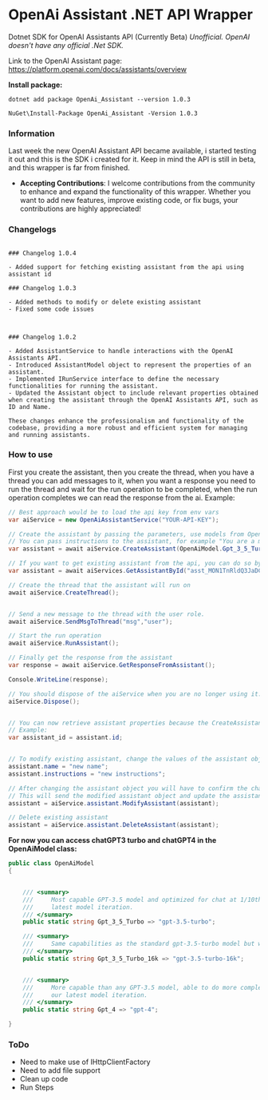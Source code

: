 # OpenAi Assistant .NET API Wrapper

Dotnet SDK for OpenAI Assistants API (Currently Beta)
_Unofficial._
_OpenAI doesn't have any official .Net SDK._

Link to the OpenAI Assistant page:
https://platform.openai.com/docs/assistants/overview

**Install package:**
```
dotnet add package OpenAi_Assistant --version 1.0.3
``` 

```
NuGet\Install-Package OpenAi_Assistant -Version 1.0.3
``` 

### Information
Last week the new OpenAI Assistant API became available, i started testing it out and this is the SDK i created for it. 
Keep in mind the API is still in beta, and this wrapper is far from finished.

- **Accepting Contributions**: I welcome contributions from the community to enhance and expand the functionality of this wrapper. Whether you want to add new features, improve existing code, or fix bugs, your contributions are highly appreciated!

### Changelogs
```

### Changelog 1.0.4

- Added support for fetching existing assistant from the api using assistant id

### Changelog 1.0.3

- Added methods to modify or delete existing assistant
- Fixed some code issues

 

### Changelog 1.0.2

- Added AssistantService to handle interactions with the OpenAI Assistants API.
- Introduced AssistantModel object to represent the properties of an assistant.
- Implemented IRunService interface to define the necessary functionalities for running the assistant.
- Updated the Assistant object to include relevant properties obtained when creating the assistant through the OpenAI Assistants API, such as ID and Name.

These changes enhance the professionalism and functionality of the codebase, providing a more robust and efficient system for managing and running assistants.
``` 

### How to use

First you create the assistant, then you create the thread, when you have a thread you can add messages to it, when you
want a response you need to run the thread and wait for the run operation to be completed, when the run operation
completes we can read the response from the ai. Example:
```c#
// Best approach would be to load the api key from env vars
var aiService = new OpenAiAssistantService("YOUR-API-KEY"); 

// Create the assistant by passing the parameters, use models from OpenAiModel.<SelectedModel>
// You can pass instructions to the assistant, for example "You are a math tutor".
var assistant = await aiService.CreateAssistant(OpenAiModel.Gpt_3_5_Turbo,"Math tutor", ToolsModel.Code_Interpreter,"You are a math tutor");

// If you want to get existing assistant from the api, you can do so by using the assistant id as parameter.
var assistant = await aiServices.GetAssistantById("asst_MON1TnRldQ3JaDCae08QFx20");

// Create the thread that the assistant will run on
await aiService.CreateThread();


// Send a new message to the thread with the user role.
await aiService.SendMsgToThread("msg","user");

// Start the run operation
await aiService.RunAssistant();

// Finally get the response from the assistant
var response = await aiService.GetResponseFromAssistant();

Console.WriteLine(response);

// You should dispose of the aiService when you are no longer using it.
aiService.Dispose();


// You can now retrieve assistant properties because the CreateAssistant method now returns the assistant object.
// Example:
var assistant_id = assistant.id;


// To modify existing assistant, change the values of the assistant object
assistant.name = "new name";
assistant.instructions = "new instructions";

// After changing the assistant object you will have to confirm the changes by calling the API to modify the assistant.
// This will send the modified assistant object and update the assistant in the thread.
assistant = aiService.assistant.ModifyAssistant(assistant);

// Delete existing assistant
assistant = aiService.assistant.DeleteAssistant(assistant);

``` 


**For now you can access chatGPT3 turbo and chatGPT4 in the OpenAiModel class:**
```c#
public class OpenAiModel
{


    /// <summary>
    ///     Most capable GPT-3.5 model and optimized for chat at 1/10th the cost of text-davinci-003. Will be updated with our
    ///     latest model iteration.
    /// </summary>
    public static string Gpt_3_5_Turbo => "gpt-3.5-turbo";

    /// <summary>
    ///     Same capabilities as the standard gpt-3.5-turbo model but with 4 times the context.
    /// </summary>
    public static string Gpt_3_5_Turbo_16k => "gpt-3.5-turbo-16k";


    /// <summary>
    ///     More capable than any GPT-3.5 model, able to do more complex tasks, and optimized for chat. Will be updated with
    ///     our latest model iteration.
    /// </summary>
    public static string Gpt_4 => "gpt-4";

}
``` 


### ToDo

- Need to make use of IHttpClientFactory
- Need to add file support
- Clean up code
- Run Steps
